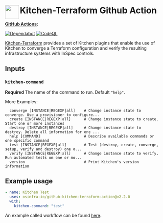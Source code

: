 # <img align="left" width="45" height="45" src="https://user-images.githubusercontent.com/1610100/202321831-9cf218f9-660d-481f-8578-c2ba19fcc93a.png"> Kitchen-Terraform Github Action

**[GitHub Actions](https://github.com/osinfra-io/github-kitchen-terraform-action/actions):**

[![Dependabot](https://github.com/osinfra-io/github-kitchen-terraform-action/actions/workflows/dependabot.yml/badge.svg)](https://github.com/osinfra-io/github-kitchen-terraform-action/actions/workflows/dependabot.yml) [![CodeQL](https://github.com/osinfra-io/github-kitchen-terraform-action/actions/workflows/github-code-scanning/codeql/badge.svg)](https://github.com/osinfra-io/github-kitchen-terraform-action/actions/workflows/github-code-scanning/codeql)

[Kitchen-Terraform](https://github.com/newcontext-oss/kitchen-terraform) provides a set of Kitchen plugins that enable the use of Kitchen to converge a Terraform configuration and verify the resulting infrastructure systems with InSpec controls.

## Inputs

### `kitchen-command`

**Required** The name of the command to run. Default `"help"`.

More Examples:

```none
  converge [INSTANCE|REGEXP|all]    # Change instance state to converge. Use a provisioner to configure...
  create [INSTANCE|REGEXP|all]      # Change instance state to create. Start one or more instances
  destroy [INSTANCE|REGEXP|all]     # Change instance state to destroy. Delete all information for one ...
  help [COMMAND]                    # Describe available commands or one specific command
  test [INSTANCE|REGEXP|all]        # Test (destroy, create, converge, setup, verify and destroy) one o...
  verify [INSTANCE|REGEXP|all]      # Change instance state to verify. Run automated tests on one or mo...
  version                           # Print Kitchen's version information
```

## Example usage

```yaml
- name: Kitchen Test
  uses: osinfra-io/github-kitchen-terraform-action@v2.2.0
  with:
    kitchen-command: "test"
```

An example called workflow can be found [here](https://github.com/osinfra-io/github-terraform-gcp-called-workflows/blob/main/.github/workflows/kitchen-terraform.yml).
